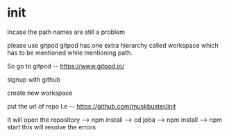 # init

Incase the path names are still a problem

please use gitpod gitpod has one extra hierarchy called workspace which has to be mentioned while mentioning path.

So go to gitpod -- https://www.gitpod.io/

signup with github

create new workspace

put the url of repo I.e -- https://github.com/muskbuster/init

It will open the repository --> npm install --> cd joba --> npm install --> npm start this will resolve the errors